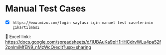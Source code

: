 # Manual Test Cases


- [X]  `https://www.mizu.com/login sayfası için manuel test caselerinin çıkartılması `

🔗  Excel linki: https://docs.google.com/spreadsheets/d/1UBAuKa9pH1HHCdrvWLu4pa52f2pnlmiMfEN9_nMzWcQ/edit?usp=sharing
